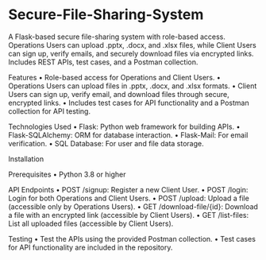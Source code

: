 # Secure-File-Sharing-System
A Flask-based secure file-sharing system with role-based access. Operations Users can upload .pptx, .docx, and .xlsx files, while Client Users can sign up, verify emails, and securely download files via encrypted links. Includes REST APIs, test cases, and a Postman collection.

Features
	•	Role-based access for Operations and Client Users.
	•	Operations Users can upload files in .pptx, .docx, and .xlsx formats.
	•	Client Users can sign up, verify email, and download files through secure, encrypted links.
	•	Includes test cases for API functionality and a Postman collection for API testing.

Technologies Used
	•	Flask: Python web framework for building APIs.
	•	Flask-SQLAlchemy: ORM for database interaction.
	•	Flask-Mail: For email verification.
	•	SQL Database: For user and file data storage.

Installation

Prerequisites
	•	Python 3.8 or higher

 API Endpoints
	•	POST /signup: Register a new Client User.
	•	POST /login: Login for both Operations and Client Users.
	•	POST /upload: Upload a file (accessible only by Operations Users).
	•	GET /download-file/{id}: Download a file with an encrypted link (accessible by Client Users).
	•	GET /list-files: List all uploaded files (accessible by Client Users).

Testing
	•	Test the APIs using the provided Postman collection.
	•	Test cases for API functionality are included in the repository.
